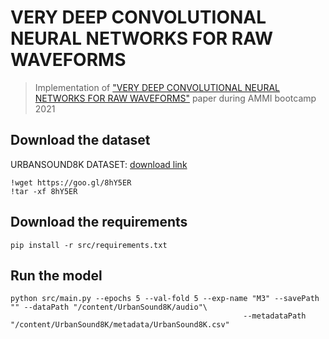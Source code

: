 # VERY DEEP CONVOLUTIONAL NEURAL NETWORKS FOR RAW WAVEFORMS
> Implementation of ["VERY DEEP CONVOLUTIONAL NEURAL NETWORKS FOR RAW WAVEFORMS"](https://arxiv.org/pdf/1610.00087.pdf) paper during AMMI bootcamp 2021
## Download the dataset
URBANSOUND8K DATASET: [download link](https://goo.gl/8hY5ER)
```
!wget https://goo.gl/8hY5ER 
!tar -xf 8hY5ER 
```
## Download the requirements
```
pip install -r src/requirements.txt
```
## Run the model
```
python src/main.py --epochs 5 --val-fold 5 --exp-name "M3" --savePath "" --dataPath "/content/UrbanSound8K/audio"\
                                                    --metadataPath "/content/UrbanSound8K/metadata/UrbanSound8K.csv"
```


